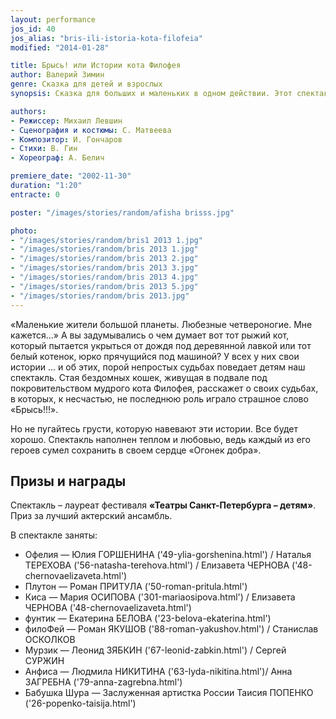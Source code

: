 ```yaml
---
layout: performance
jos_id: 40
jos_alias: "bris-ili-istoria-kota-filofeia"
modified: "2014-01-28"

title: Брысь! или Истории кота Филофея
author: Валерий Зимин
genre: Сказка для детей и взрослых
synopsis: Сказка для больших и маленьких в одном действии. Этот спектакль ценен тем, что пробуждает в маленьких зрителях чувство сострадания и нежности к маленьким четвероногим существам. Спектакль — лауреат фестиваля Театры Санкт-Петербурга — детям — Приз за лучший актерский ансамбль.

authors:
- Режиссер: Михаил Левшин
- Сценография и костюмы: С. Матвеева
- Композитор: И. Гончаров
- Стихи: В. Гин
- Хореограф: А. Белич

premiere_date: "2002-11-30"
duration: "1:20"
entracte: 0

poster: "/images/stories/random/afisha brisss.jpg"

photo:
- "/images/stories/random/bris1 2013 1.jpg"
- "/images/stories/random/bris 2013 1.jpg"
- "/images/stories/random/bris 2013 2.jpg"
- "/images/stories/random/bris 2013 3.jpg"
- "/images/stories/random/bris 2013 4.jpg"
- "/images/stories/random/bris 2013 5.jpg"
- "/images/stories/random/bris 2013.jpg"
---
```


«Маленькие жители большой планеты. Любезные четвероногие. Мне кажется...» А вы задумывались о чем думает вот тот рыжий кот, который пытается укрыться от дождя под деревянной лавкой или тот белый котенок, юрко прячущийся под машиной? У всех у них свои истории ... и об этих, порой непростых судьбах поведает детям наш спектакль. Стая бездомных кошек, живущая в подвале под покровительством мудрого кота Филофея, расскажет о своих судьбах, в которых, к несчастью, не последнюю роль играло страшное слово «Брысь!!!».

Но не пугайтесь грусти, которую навевают эти истории. Все будет хорошо. Спектакль наполнен теплом и любовью, ведь каждый из его героев сумел сохранить в своем сердце «Огонек добра».


## Призы и награды

Спектакль – лауреат фестиваля **«Театры Санкт-Петербурга – детям»**. Приз за лучший актерский ансамбль.

В спектакле заняты:

- Офелия — Юлия ГОРШЕНИНА ('49-ylia-gorshenina.html') / Наталья ТЕРЕХОВА ('56-natasha-terehova.html') / Елизавета ЧЕРНОВА ('48-chernovaelizaveta.html')
- Плутон — Роман ПРИТУЛА ('50-roman-pritula.html')
- Киса — Мария ОСИПОВА ('301-mariaosipova.html') / Елизавета ЧЕРНОВА ('48-chernovaelizaveta.html')
- фунтик — Екатерина БЕЛОВА ('23-belova-ekaterina.html')
- филоФей — Роман ЯКУШОВ ('88-roman-yakushov.html') / Станислав ОСКОЛКОВ
- Мурзик — Леонид ЗЯБКИН ('67-leonid-zabkin.html') / Сергей СУРЖИН
- Анфиса — Людмила НИКИТИНА ('63-lyda-nikitina.html')/ Анна ЗАГРЕБНА ('79-anna-zagrebna.html')
- Бабушка Шура — Заслуженная артистка России Таисия ПОПЕНКО ('26-popenko-taisija.html')